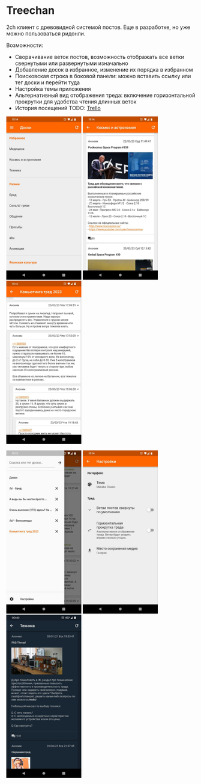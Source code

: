 # Treechan

2ch клиент с древовидной системой постов. 
Еще в разработке, но уже можно пользоваться ридонли.

Возможности:
 - Сворачивание веток постов, возможность отображать все ветки свернутыми или развернутыми изначально
 - Добавление досок в избранное, изменение их порядка в избранном
 - Поисковская строка в боковой панели: можно вставить ссылку или тег доски и перейти туда
 - Настройка темы приложения
 - Альтернативный вид отображения треда: включение горизонтальной прокрутки для удобства чтения длинных веток
 - История посещений
TODO: [Trello](https://trello.com/b/JxlUBxC0/todo "Trello")


<p float="left">
  <img src="demo-pics/01.jpg" width="200" />
  <img src="demo-pics/02.jpg" width="200" /> 
  <img src="demo-pics/03.jpg" width="200" /> 
</p>
<p float="left">
  <img src="demo-pics/04.jpg" width="200" />
  <img src="demo-pics/05.jpg" width="200" />
  <img src="demo-pics/06.jpg" width="200" /> 
</p>




